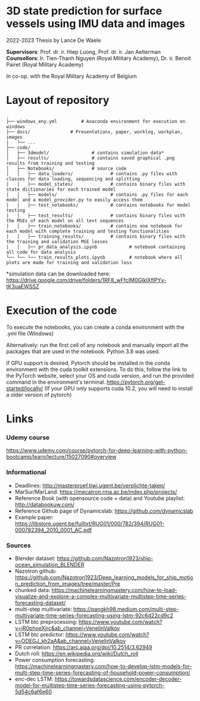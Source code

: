 # 3D state prediction for surface vessels using IMU data and images
2022-2023 Thesis by Lance De Waele   

**Supervisors**:  Prof. dr. ir. Hiep Luong, Prof. dr. ir. Jan Aelterman  
**Counsellors**:  Ir. Tien-Thanh Nguyen (Royal Military Academy), Dr. ir. Benoit Pairet (Royal Military Academy)  

In co-op. with the Royal Military Academy of Belgium  

# Layout of repository
```
.
├── windows_eny.yml         # Anaconda environment for execution on windows
├── docs/      		    # Presentations, paper, worklog, workplan, images
│   └── ...          
├── code/
│   ├── 3dmodel/                # contains simulation data*
│   ├── results/                # contains saved graphical .png results from training and testing
│   ├── Notebooks/              # source code
|   │   ├── data_loaders/              # contains .py files with classes for data loading, sequencing and splitting
|   │   ├── model_states/              # contains binary files with state dictionaries for each trained model
|   │   ├── models/                    # contains .py files for each model and a model_provider.py to easily access them
|   │   ├── test_notebooks/            # contains notebooks for model testing 
|   │   ├── test_results/              # contains binary files with the MSEs of each model on all test sequences
|   │   ├── train_notebooks/           # contains one notebook for each model with complete training and testing functionalities 
|   │   ├── training_results/          # contains binary files with the training and validation MSE losses
|   │   ├── pr_data_analysis.ipynb            # notebook containing all code for data analysis
└── └── └── train_results_plots.ipynb         # notebook where all plots are made for training and validation loss
``` 
*simulation data can be downloaded here: https://drive.google.com/drive/folders/1RF8_wFfcIM0GIklXflPYv-tK3uaEWSSZ

# Execution of the code
To execute the notebooks, you can create a conda environment with the .yml file (Windows)

Alternatively: run the first cell of any notebook and manually import all the packages that are used in the notebook. Python 3.8 was used.

If GPU support is desired, Pytorch should be installed in the conda environment with the cuda toolkit extensions. To do this, follow the link to the PyTorch website, select your OS and cuda version, and run the provided command in the environment's terminal. 
https://pytorch.org/get-started/locally/
(If your GPU only supports cuda 10.2, you will need to install a older version of pytorch)

# Links
### Udemy course
https://www.udemy.com/course/pytorch-for-deep-learning-with-python-bootcamp/learn/lecture/15027090#overview

### Informational
- Deadlines: http://masterproef.tiwi.ugent.be/verplichte-taken/
- MarSur/MarLand: https://mecatron.rma.ac.be/index.php/projects/
- Reference Book (with opensource code + data) and Youtube playlist: http://databookuw.com/
- Reference Github page of Dynamicslab: https://github.com/dynamicslab
- Example paper: https://libstore.ugent.be/fulltxt/RUG01/000/782/394/RUG01-000782394_2010_0001_AC.pdf

### Sources
- Blender dataset: https://github.com/Nazotron1923/ship-ocean_simulation_BLENDER
- Nazotron github: https://github.com/Nazotron1923/Deep_learning_models_for_ship_motion_prediction_from_images/tree/master/Pre
- chunked data: https://machinelearningmastery.com/how-to-load-visualize-and-explore-a-complex-multivariate-multistep-time-series-forecasting-dataset/
- multi-step multivariate: https://pangkh98.medium.com/multi-step-multivariate-time-series-forecasting-using-lstm-92c6d22cd9c2
- LSTM btc preprocessing: https://www.youtube.com/watch?v=jR0phoeXjrc&ab_channel=VenelinValkov
- LSTM btc predictor: https://www.youtube.com/watch?v=ODEGJ_kh2aA&ab_channel=VenelinValkov
- PR correlation: https://arc.aiaa.org/doi/10.2514/3.62949
- Dutch roll: https://en.wikipedia.org/wiki/Dutch_roll
- Power consumption forecasting: https://machinelearningmastery.com/how-to-develop-lstm-models-for-multi-step-time-series-forecasting-of-household-power-consumption/
- enc-dec LSTM: https://towardsdatascience.com/encoder-decoder-model-for-multistep-time-series-forecasting-using-pytorch-5d54c6af6e60
